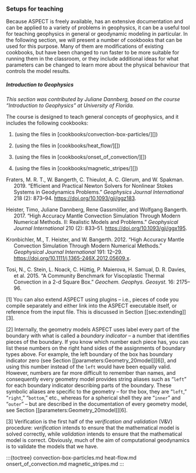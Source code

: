 ### Setups for teaching

Because <span class="smallcaps">ASPECT</span> is freely available, has an
extensive documentation and can be applied to a variety of problems in
geophysics, it can be a useful tool for teaching geophysics in general or
geodynamic modeling in particular. In the following section, we will present a
number of cookbooks that can be used for this purpose. Many of them are
modifications of existing cookbooks, but have been changed to run faster to be
more suitable for running them in the classroom, or they include additional
ideas for what parameters can be changed to learn more about the physical
behaviour that controls the model results.

##### Introduction to Geophysics

*This section was contributed by Juliane Dannberg, based on the course
&ldquo;Introduction to Geophysics&rdquo; at University of Florida.*

The course is designed to teach general concepts of geophysics, and it
includes the following cookbooks:

1.  (using the files in [cookbooks/convection-box-particles/][])

2.  (using the files in [cookbooks/heat_flow/][])

3.  (using the files in [cookbooks/onset_of_convection/][])

4.  (using the files in [cookbooks/magnetic_stripes/][])

<div id="refs" class="references csl-bib-body hanging-indent">

<div id="ref-FBTGS19" class="csl-entry">

Fraters, M. R. T., W. Bangerth, C. Thieulot, A. C. Glerum, and W. Spakman.
2019. &ldquo;Efficient and Practical Newton Solvers for Nonlinear Stokes
Systems in Geodynamics Problems.&rdquo; *Geophysics Journal International* 218
(2): 873&ndash;94. <https://doi.org/10.1093/gji/ggz183>.

</div>

<div id="ref-heister_aspect_methods2" class="csl-entry">

Heister, Timo, Juliane Dannberg, Rene Gassm&ouml;ller, and Wolfgang Bangerth.
2017. &ldquo;High Accuracy Mantle Convection Simulation Through Modern
Numerical Methods. II: Realistic Models and Problems.&rdquo; *Geophysical
Journal International* 210 (2): 833&ndash;51.
<https://doi.org/10.1093/gji/ggx195>.

</div>

<div id="ref-KHB12" class="csl-entry">

Kronbichler, M., T. Heister, and W. Bangerth. 2012. &ldquo;High Accuracy
Mantle Convection Simulation Through Modern Numerical Methods.&rdquo;
*Geophysical Journal International* 191: 12&ndash;29.
<https://doi.org/10.1111/j.1365-246X.2012.05609.x>.

</div>

<div id="ref-T15" class="csl-entry">

Tosi, N., C. Stein, L. Noack, C. H&uuml;ttig, P. Maierova, H. Samual, D. R.
Davies, et al. 2015. &ldquo;A Community Benchmark for Viscoplastic Thermal
Convection in a 2-d Square Box.&rdquo; *Geochem.&nbsp;Geophys.&nbsp;Geosyst.*
16: 2175&ndash;96.

</div>

</div>

[1] You can also extend <span class="smallcaps">ASPECT</span> using plugins
&ndash; i.e., pieces of code you compile separately and either link into the
<span class="smallcaps">ASPECT</span> executable itself, or reference from the
input file. This is discussed in Section&nbsp;[\[sec:extending\]][3].

[2] Internally, the geometry models <span class="smallcaps">ASPECT</span> uses
label every part of the boundary with what is called a *boundary indicator*
&ndash; a number that identifies pieces of the boundary. If you know which
number each piece has, you can list these numbers on the right hand sides of
the assignments of boundary types above. For example, the left boundary of the
box has boundary indicator zero (see
Section&nbsp;[\[parameters:Geometry_20model\]][6]), and using this number
instead of the `left` would have been equally valid. However, numbers are far
more difficult to remember than names, and consequently every geometry model
provides string aliases such as &ldquo;`left`&rdquo; for each boundary
indicator describing parts of the boundary. These symbolic aliases are
specific to the geometry &ndash; for the box, they are &ldquo;`left`,&rdquo;
&ldquo;`right`,&rdquo; &ldquo;`bottom`,&rdquo; etc., whereas for a spherical
shell they are &ldquo;`inner`&rdquo; and &ldquo;`outer`&rdquo; &ndash; but are
described in the documentation of every geometry model, see
Section&nbsp;[\[parameters:Geometry_20model\]][6].

[3] Verification is the first half of the *verification and validation* (V&V)
procedure: *verification* intends to ensure that the mathematical model is
solved correctly, while *validation* intends to ensure that the mathematical
model is correct. Obviously, much of the aim of computational geodynamics is
to validate the models that we have.

:::{toctree}
convection-box-particles.md
heat-flow.md
onsert_of_convection.md
magnetic_stripes.md
:::
